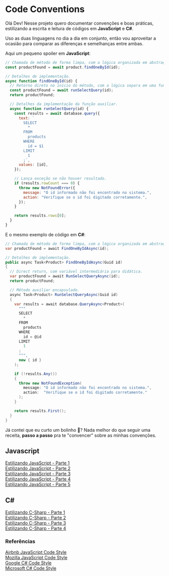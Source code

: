 # Code Conventions

Olá Dev! Nesse projeto quero documentar convenções e boas práticas, estilizando a escrita e leitura
de códigos em **JavaScript** e **C#**.

Uso as duas linguagens no dia a dia em conjunto, então vou aproveitar a ocasião para comparar as
diferenças e semelhanças entre ambas.

Aqui um pequeno spoiler em **JavaScript**:

```js
// Chamada de método de forma limpa, com a lógica organizada em abstração.
const productFound = await product.findOneById(id);

// Detalhes de implementação.
async function findOneById(id) {
  // Retorno direto no início do método, com a lógica separa em uma função auxiliar.
  const productFound = await runSelectQuery(id);
  return productFound;

  // Detalhes da implementação da função auxiliar.
  async function runSelectQuery(id) {
    const results = await database.query({
      text: `
        SELECT
          *
        FROM
          products
        WHERE
          id = $1
        LIMIT
          1
        ;`,
      values: [id],
    });

    // Lança exceção se não houver resultado.
    if (results.rowCount === 0) {
      throw new NotFoundError({
        message: "O id informado não foi encontrado no sistema.",
        action: "Verifique se o id foi digitado corretamente.",
      });
    }

    return results.rows[0];
  }
}
```

E o mesmo exemplo de código em **C#**:

```csharp
// Chamada de método de forma limpa, com a lógica organizada em abstração.
var productFound = await FindOneByIdAsync(id);

// Detalhes de implementação.
public async Task<Product> FindOneByIdAsync(Guid id)
{
  // Direct return, com variável intermediária para didática.
  var productFound = await RunSelectQueryAsync(id);
  return productFound;

  // Método auxiliar encapsulado.
  async Task<Product> RunSelectQueryAsync(Guid id)
  {
    var results = await database.QueryAsync<Product>(
      """
      SELECT
        *
      FROM
        products
      WHERE
        id = @id
      LIMIT
        1
      ;
      """,
      new { id }
    );

    if (!results.Any())
    {
      throw new NotFoundException(
        message: "O id informado não foi encontrado no sistema.",
        action:  "Verifique se o id foi digitado corretamente."
      );
    }

    return results.First();
  }
}
```

Já contei que eu curto um bolinho 🧁? Nada melhor do que seguir uma receita, **passo a passo** pra
te "convencer" sobre as minhas convenções.

## Javascript

[Estilizando JavaScript - Parte 1](docs/js/estilizando-js-parte-1.md)  
[Estilizando JavaScript - Parte 2](docs/js/estilizando-js-parte-2.md)  
[Estilizando JavaScript - Parte 3](docs/js/estilizando-js-parte-3.md)  
[Estilizando JavaScript - Parte 4](docs/js/estilizando-js-parte-4.md)  
[Estilizando JavaScript - Parte 5](docs/js/estilizando-js-parte-5.md)

## C#

[Estilizando C-Sharp - Parte 1](docs/csharp/estilizando-csharp-parte-1.md)  
[Estilizando C-Sharp - Parte 2](docs/csharp/estilizando-csharp-parte-2.md)  
[Estilizando C-Sharp - Parte 3](docs/csharp/estilizando-csharp-parte-3.md)  
[Estilizando C-Sharp - Parte 4](docs/csharp/estilizando-csharp-parte-4.md)

### Referências

[Airbnb JavaScript Code Style](https://github.com/airbnb/javascript?tab=readme-ov-file)  
[Mozilla JavaScript Code Style](https://developer.mozilla.org/en-US/docs/MDN/Writing_guidelines/Code_style_guide/JavaScript)  
[Google C# Code Style](https://google.github.io/styleguide/csharp-style.html)  
[Microsoft C# Code Style](https://learn.microsoft.com/en-us/dotnet/csharp/fundamentals/coding-style/coding-conventions)
